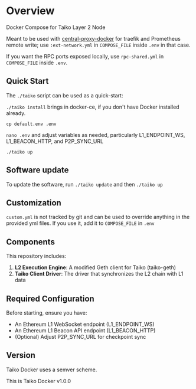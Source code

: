 # Overview

Docker Compose for Taiko Layer 2 Node

Meant to be used with [central-proxy-docker](https://github.com/CryptoManufaktur-io/central-proxy-docker) for traefik
and Prometheus remote write; use `:ext-network.yml` in `COMPOSE_FILE` inside `.env` in that case.

If you want the RPC ports exposed locally, use `rpc-shared.yml` in `COMPOSE_FILE` inside `.env`.

## Quick Start

The `./taiko` script can be used as a quick-start:

`./taiko install` brings in docker-ce, if you don't have Docker installed already.

`cp default.env .env`

`nano .env` and adjust variables as needed, particularly L1_ENDPOINT_WS, L1_BEACON_HTTP, and P2P_SYNC_URL

`./taiko up`

## Software update

To update the software, run `./taiko update` and then `./taiko up`

## Customization

`custom.yml` is not tracked by git and can be used to override anything in the provided yml files. If you use it,
add it to `COMPOSE_FILE` in `.env`

## Components

This repository includes:

1. **L2 Execution Engine**: A modified Geth client for Taiko (taiko-geth)
2. **Taiko Client Driver**: The driver that synchronizes the L2 chain with L1 data

## Required Configuration

Before starting, ensure you have:
- An Ethereum L1 WebSocket endpoint (L1_ENDPOINT_WS)
- An Ethereum L1 Beacon API endpoint (L1_BEACON_HTTP)
- (Optional) Adjust P2P_SYNC_URL for checkpoint sync

## Version

Taiko Docker uses a semver scheme.

This is Taiko Docker v1.0.0
